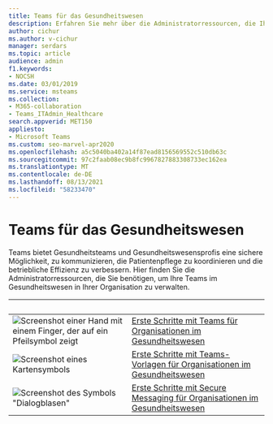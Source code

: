 ```yaml
---
title: Teams für das Gesundheitswesen
description: Erfahren Sie mehr über die Administratorressourcen, die Ihnen zum Verwalten ihrer Teams im Gesundheitswesen in Ihrer Organisation zur Verfügung stehen.
author: cichur
ms.author: v-cichur
manager: serdars
ms.topic: article
audience: admin
f1.keywords:
- NOCSH
ms.date: 03/01/2019
ms.service: msteams
ms.collection:
- M365-collaboration
- Teams_ITAdmin_Healthcare
search.appverid: MET150
appliesto:
- Microsoft Teams
ms.custom: seo-marvel-apr2020
ms.openlocfilehash: a5c5040ba402a14f87ead8156569552c510db63c
ms.sourcegitcommit: 97c2faab08ec9b8fc9967827883308733ec162ea
ms.translationtype: MT
ms.contentlocale: de-DE
ms.lasthandoff: 08/13/2021
ms.locfileid: "58233470"
---
```

# <a name="teams-for-healthcare"></a>Teams für das Gesundheitswesen

Teams bietet Gesundheitsteams und Gesundheitswesensprofis eine sichere Möglichkeit, zu kommunizieren, die Patientenpflege zu koordinieren und die betriebliche Effizienz zu verbessern. Hier finden Sie die Administratorressourcen, die Sie benötigen, um Ihre Teams im Gesundheitswesen in Ihrer Organisation zu verwalten.

|    &nbsp;           |         &nbsp;      |
| ------------- | ------------- |
| ![Screenshot einer Hand mit einem Finger, der auf ein Pfeilsymbol zeigt](../media/get-started-teams.svg)  |  [Erste Schritte mit Teams für Organisationen im Gesundheitswesen](./healthcare/teams-in-hc.md) |
| ![Screenshot eines Kartensymbols](../media/walkthrough-map-teams.svg) | [Erste Schritte mit Teams-Vorlagen für Organisationen im Gesundheitswesen](./healthcare/healthcare-templates-admin-console.md) |
| ![Screenshot des Symbols "Dialogblasen"](../media/chat.svg)  |  [Erste Schritte mit Secure Messaging für Organisationen im Gesundheitswesen](./healthcare/messaging-policies-hc.md) |
